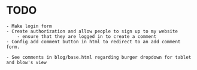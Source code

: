 # TODO
	- Make login form
	- Create authorization and allow people to sign up to my website
		- ensure that they are logged in to create a comment
	- Config add comment button in html to redirect to an add comment form.

	- See comments in blog/base.html regarding burger dropdown for tablet and blow's view
	